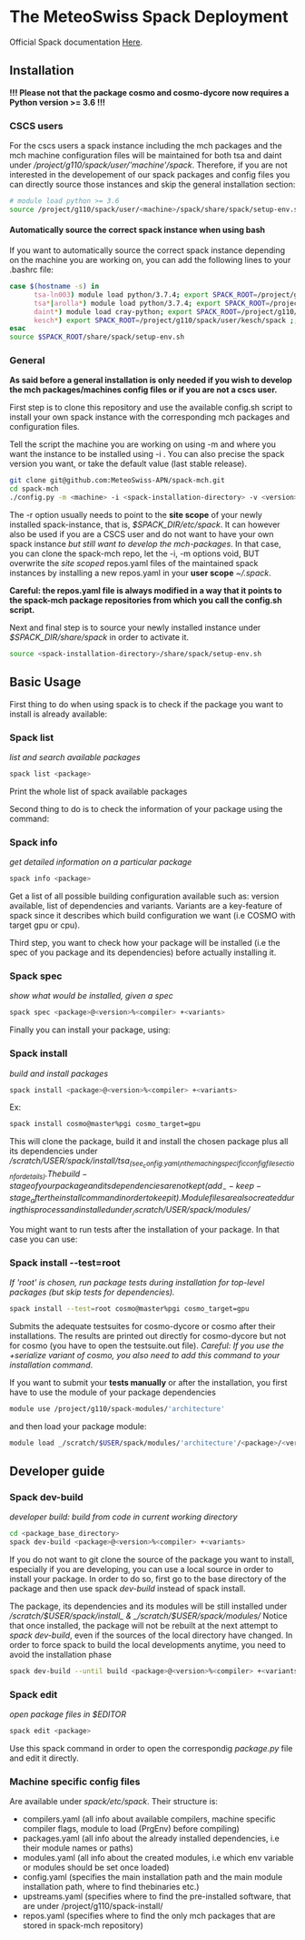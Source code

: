 # The MeteoSwiss Spack Deployment

Official Spack documentation [Here](https://spack.readthedocs.io/en/latest/).

## Installation

**!!! Please not that the package cosmo and cosmo-dycore now requires a Python version >= 3.6 !!!**

### CSCS users

For the cscs users a spack instance including the mch packages and the mch machine configuration files will be maintained for both tsa and daint under _/project/g110/spack/user/'machine'/spack_. Therefore, if you are not interested in the developement of our spack packages and config files you can directly source those instances and skip the general installation section:

```bash
# module load python >= 3.6
source /project/g110/spack/user/<machine>/spack/share/spack/setup-env.sh # cscs users
```

#### Automatically source the correct spack instance when using bash

If you want to automatically source the correct spack instance depending on the machine you are working on, you can add the following lines to your .bashrc file:

```bash
case $(hostname -s) in
      tsa-ln003) module load python/3.7.4; export SPACK_ROOT=/project/g110/spack/user/tsa_rh7.7/spack ;;
      tsa*|arolla*) module load python/3.7.4; export SPACK_ROOT=/project/g110/spack/user/tsa/spack ;;
      daint*) module load cray-python; export SPACK_ROOT=/project/g110/spack/user/daint/spack ;;
      kesch*) export SPACK_ROOT=/project/g110/spack/user/kesch/spack ;;
esac
source $SPACK_ROOT/share/spack/setup-env.sh
```

### General

**As said before a general installation is only needed if you wish to develop the mch packages/machines config files or if you are not a cscs user.**

First step is to clone this repository and use the available config.sh script to install your own spack instance with the corresponding mch packages and configuration files.

Tell the script the machine you are working on using -m <machine> and where you want the instance to be installed using -i <spack-installation-directory>. You can also precise the spack version you want, or take the default value (last stable release).

```bash
git clone git@github.com:MeteoSwiss-APN/spack-mch.git
cd spack-mch
./config.py -m <machine> -i <spack-installation-directory> -v <version> -r <repos.yaml-installation-directory> -p <spack packages, modules & stages installation-directory> -u <ON or OFF, install upstreams.yaml>
```

The -r option usually needs to point to the **site scope** of your newly installed spack-instance, that is, _$SPACK_DIR/etc/spack_. It can however also be used if you are a CSCS user and do not want to have your own spack instance *but still want to develop the mch-packages*. In that case, you can clone the spack-mch repo, let the -i, -m options void, BUT overwrite the *site scoped* repos.yaml files of the maintained spack instances by installing a new repos.yaml in your **user scope** _~/.spack_.

**Careful: the repos.yaml file is always modified in a way that it points to the spack-mch package repositories from which you call the config.sh script.**

Next and final step is to source your newly installed instance under _$SPACK_DIR/share/spack_ in order to activate it.

```bash
source <spack-installation-directory>/share/spack/setup-env.sh
```

 ## Basic Usage

First thing to do when using spack is to check if the package you want to install is already available:

### Spack list

_list and search available packages_

```bash
spack list <package>
```

Print the whole list of spack available packages

Second thing to do is to check the information of your package using the command:

### Spack info

_get detailed information on a particular package_

```bash
spack info <package>
```

Get a list of all possible building configuration available such as: version available, list of dependencies and variants. Variants are a key-feature of spack since it describes which build configuration we want (i.e COSMO with target gpu or cpu).

Third step, you want to check how your package will be installed (i.e the spec of you package and its dependencies) before actually installing it.

### Spack spec

_show what would be installed, given a spec_

```bash
spack spec <package>@<version>%<compiler> +<variants>
```

Finally you can install your package, using:

### Spack install

_build and install packages_

```bash
spack install <package>@<version>%<compiler> +<variants>
```

Ex:

```bash
spack install cosmo@master%pgi cosmo_target=gpu
```

This will clone the package, build it and install the chosen package plus all its dependencies under _/scratch/$USER/spack/install/tsa_ (see _config.yaml_ in the maching specific config file section for details). The build-stage of your package and its dependencies are not kept (add _--keep-stage_ after the install command in order to keep it). Module files are also created during this process and installed under _/scratch/$USER/spack/modules/_

You might want to run tests after the installation of your package. In that case you can use:

### Spack install --test=root

_If 'root' is chosen, run package tests during installation for top-level packages (but skip tests for dependencies)._

```bash
spack install --test=root cosmo@master%pgi cosmo_target=gpu
```

Submits the adequate testsuites for cosmo-dycore or cosmo after their installations. The results are printed out directly for cosmo-dycore but not for cosmo (you have to open the testsuite.out file). *Careful: If you use the +serialize variant of cosmo, you also need to add this command to your installation command*.

If you want to submit your **tests manually** or after the installation, you first have to use the module of your package dependencies

```bash
module use /project/g110/spack-modules/'architecture'
```

and then load your package module:

```bash
module load _/scratch/$USER/spack/modules/'architecture'/<package>/<version>-<hash>_
```

## Developer guide

### Spack dev-build

_developer build: build from code in current working directory_

```bash
cd <package_base_directory>
spack dev-build <package>@<version>%<compiler> +<variants>
```

If you do not want to git clone the source of the package you want to install, especially if you are developing, you can use a local source in order to install your package. In order to do so, first go to the base directory of the package and then use spack _dev-build_ instead of spack install.

The package, its dependencies and its modules will be still installed under _/scratch/$USER/spack/install_ & _/scratch/$USER/spack/modules/_
Notice that once installed, the package will not be rebuilt at the next attempt to _spack dev-build_, even if the sources of the local directory have changed.
In order to force spack to build the local developments anytime, you need to avoid the installation phase

```bash
spack dev-build --until build <package>@<version>%<compiler> +<variants>
```

### Spack edit

_open package files in $EDITOR_

```bash
spack edit <package>
```

Use this spack command in order to open the correspondig _package.py_ file and edit it directly.

### Machine specific config files

Are available under _spack/etc/spack_. Their structure is:
 - compilers.yaml (all info about available compilers, machine specific compiler flags, module to load (PrgEnv) before compiling)
 - packages.yaml (all info about the already installed dependencies, i.e their module names or paths)
 - modules.yaml (all info about the created modules, i.e which env variable or modules should be set once loaded)
 - config.yaml (specifies the main installation path and the main module installation path, where to find thebinaries etc.)
 - upstreams.yaml (specifies where to find the pre-installed software, that are under /project/g110/spack-install/<machine> 
 - repos.yaml (specifies where to find the only mch packages that are stored in spack-mch repository)
